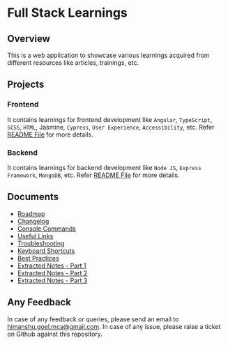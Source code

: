 # Full Stack Learnings

## Overview

This is a web application to showcase various learnings acquired from different resources like articles, trainings, etc.

## Projects

### Frontend

It contains learnings for frontend development like `Angular`, `TypeScript`, `SCSS`, `HTML`, Jasmine, `Cypress`, `User Experience`, `Accessibility`, etc. Refer [README File](./frontend/README.md) for more details.

### Backend

It contains learnings for backend development like `Node JS`, `Express Framework`, `MongoDB`, etc. Refer [README File](./backend/README.md) for more details.

## Documents

- [Roadmap](./ROADMAP.md)
- [Changelog](./CHANGELOG.md)
- [Console Commands](./CONSOLE_COMMANDS.md)
- [Useful Links](./USEFUL_LINKS.md)
- [Troubleshooting](./TROUBLESHOOTING.md)
- [Keyboard Shortcuts](./KEYBOARD_SHORTCUTS.md)
- [Best Practices](./BEST_PRACTICES.md)
- [Extracted Notes - Part 1](./EXTRACTED_NOTES_PART1.md)
- [Extracted Notes - Part 2](./EXTRACTED_NOTES_PART2.md)
- [Extracted Notes - Part 3](./EXTRACTED_NOTES_PART3.md)

## Any Feedback

In case of any feedback or queries, please send an email to himanshu.goel.mca@gmail.com. In case of any issue, please raise a ticket on Github against this repository.
